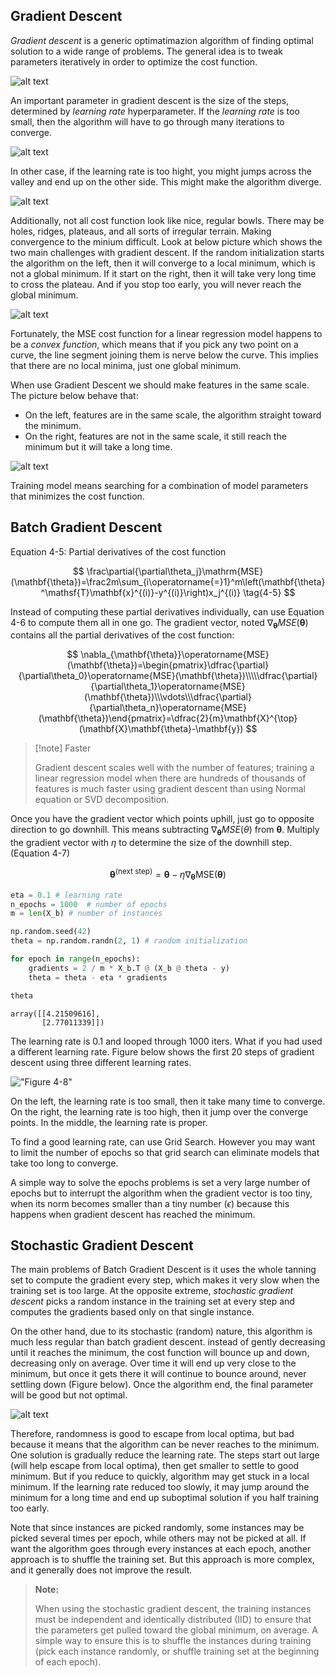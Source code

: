 ## Gradient Descent

*Gradient descent* is a generic optimatimazion algorithm of finding optimal solution to a wide range of problems. The general idea is to tweak parameters iteratively in order to optimize the cost function.

![alt text](image.png)

An important parameter in gradient descent is the size of the steps, determined by *learning rate* hyperparameter. If the *learning rate* is too small, then the algorithm will have to go through many iterations to converge.

![alt text](image-1.png)

In other case, if the learning rate is too hight, you might jumps across the valley and end up on the other side. This might make the algorithm diverge.

![alt text](image-2.png)

Additionally, not all cost function look like nice, regular bowls. There may be holes, ridges, plateaus, and all sorts of irregular terrain. Making convergence to the minium difficult. Look at below picture which shows the two main challenges with gradient descent. If the random initialization starts the algorithm on the left, then it will converge to a local minimum, which is not a global minimum. If it start on the right, then it will take very long time to cross the plateau. And if you stop too early, you will never reach the global minimum.

![alt text](image-3.png)

Fortunately, the MSE cost function for a linear regression model happens to be a *convex function*, which means that if you pick any two point on a curve, the line segment joining them is nerve below the curve. This implies that there are no local minima, just one global minimum.

When use Gradient Descent we should make features in the same scale. The picture below behave that:
- On the left, features are in the same scale, the algorithm straight toward the minimum.
- On the right, features are not in the same scale, it still reach the minimum but it will take a long time.

![alt text](image-4.png)

Training model means searching for a combination of model parameters that minimizes the cost function.

## Batch Gradient Descent

Equation 4-5: Partial derivatives of the cost function

$$
\frac\partial{\partial\theta_j}\mathrm{MSE}(\mathbf{\theta})=\frac2m\sum_{i\operatorname{=}1}^m\left(\mathbf{\theta}^\mathsf{T}\mathbf{x}^{(i)}-y^{(i)}\right)x_j^{(i)} \tag{4-5}
$$

Instead of computing these partial derivatives individually, can use Equation 4-6 to compute them all in one go. The gradient vector, noted $\nabla_\mathbf{\theta} MSE(\mathbf{\theta})$ contains all the partial derivatives of the cost function:

$$
\nabla_{\mathbf{\theta}}\operatorname{MSE}(\mathbf{\theta})=\begin{pmatrix}\dfrac{\partial}{\partial\theta_0}\operatorname{MSE}(\mathbf{\theta})\\\\\dfrac{\partial}{\partial\theta_1}\operatorname{MSE}(\mathbf{\theta})\\\vdots\\\dfrac{\partial}{\partial\theta_n}\operatorname{MSE}(\mathbf{\theta})\end{pmatrix}=\dfrac{2}{m}\mathbf{X}^{\top}(\mathbf{X}\mathbf{\theta}-\mathbf{y})
$$

>[!note] Faster
>
>Gradient descent scales well with the number of features; training a linear regression model when there are hundreds of thousands of features is much faster using gradient descent than using Normal equation or SVD decomposition.

Once you have the gradient vector which points uphill, just go to opposite direction to go downhill. This means subtracting $\nabla_\mathbf{\theta} MSE (\theta)$ from $\mathbf{\theta}$. Multiply the gradient vector with $\eta$ to determine the size of the downhill step. (Equation 4-7)

$$
\mathbf{\theta}^{(\text{next step})}=\mathbf{\theta}-\eta\nabla_\mathbf{\theta}\text{MSE}(\mathbf{\theta})
$$

```python
eta = 0.1 # learning rate
n_epochs = 1000  # number of epochs
m = len(X_b) # number of instances

np.random.seed(42)
theta = np.random.randn(2, 1) # random initialization

for epoch in range(n_epochs):
    gradients = 2 / m * X_b.T @ (X_b @ theta - y)
    theta = theta - eta * gradients

theta
```

```output
array([[4.21509616],
       [2.77011339]])
```

The learning rate is 0.1 and looped through 1000 iters. What if you had used a different learning rate. Figure below shows the first 20 steps of gradient descent using three different learning rates.

!["Figure 4-8"](images/three%20different%20learning%20rates.png)

On the left, the learning rate is too small, then it take many time to converge. On the right, the learning rate is too high, then it jump over the converge points. In the middle, the learning rate is proper.

To find a good learning rate, can use Grid Search. However you may want to limit the number of epochs so that grid search can eliminate models that take too long to converge.

A simple way to solve the epochs problems is set a very large number of epochs but to interrupt the algorithm when the gradient vector is too tiny, when its norm becomes smaller than a tiny number ($\epsilon$) because this happens when gradient descent has reached the minimum.

## Stochastic Gradient Descent

The main problems of Batch Gradient Descent is it uses the whole tanning set to compute the gradient every step, which makes it very slow when the training set is too large. At the opposite extreme, *stochastic gradient descent* picks a random instance in the training set at every step and computes the gradients based only on that single instance.

On the other hand, due to its stochastic (random) nature, this algorithm is much less regular than batch gradient descent. instead of gently decreasing until it reaches the minimum, the cost function will bounce up and down, decreasing only on average. Over time it will end up very close to the minimum, but once it gets there it will continue to bounce around, never settling down (Figure below). Once the algorithm end, the final parameter will be good but not optimal.

![alt text](image-5.png)

Therefore, randomness is good to escape from local optima, but bad because it means that the algorithm can be never reaches to the minimum. One solution is gradually reduce the learning rate. The steps start out large (will help escape from local optima), then get smaller to settle to good minimum. But if you reduce to quickly, algorithm may get stuck in a local minimum. If the learning rate reduced too slowly, it may jump around the minimum for a long time and end up suboptimal solution if you half training too early.

Note that since instances are picked randomly, some instances may be picked several times per epoch, while others may not be picked at all. If want the algorithm goes through every instances at each epoch, another approach is to shuffle the training set. But this approach is more complex, and it generally does not improve the result.

>**Note:**
>
>When using the stochastic gradient descent, the training instances must be independent and identically distributed (IID) to ensure that the parameters get pulled toward the global minimum, on average. A simple way to ensure this is to shuffle the instances during training (pick each instance randomly, or shuffle training set at the beginning of each epoch).

